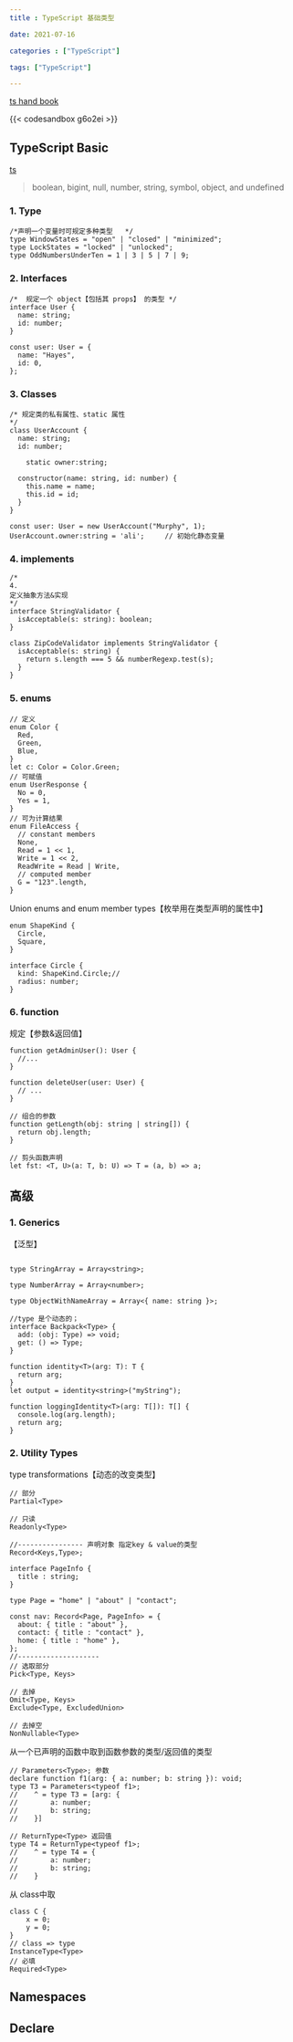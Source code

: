 ```yaml
---
title : TypeScript 基础类型

date: 2021-07-16

categories : ["TypeScript"]

tags: ["TypeScript"]

---
```


[ts hand book](https://www.typescriptlang.org/docs/handbook/intro.html)

 <!--more-->

{{< codesandbox g6o2ei >}}

## TypeScript Basic

[ts](/blog/ts/ts.png)

> boolean, bigint, null, number, string, symbol, object, and undefined

### 1. Type
```tsx
/*声明一个变量时可规定多种类型   */
type WindowStates = "open" | "closed" | "minimized";
type LockStates = "locked" | "unlocked";
type OddNumbersUnderTen = 1 | 3 | 5 | 7 | 9;
```
### 2. Interfaces

```tsx
/*  规定一个 object【包括其 props】 的类型 */
interface User {
  name: string;
  id: number;
}

const user: User = {
  name: "Hayes",
  id: 0,
};
```
### 3. Classes
```tsx
/* 规定类的私有属性、static 属性
*/
class UserAccount {
  name: string;
  id: number;

	static owner:string;

  constructor(name: string, id: number) {
    this.name = name;
    this.id = id;
  }
}

const user: User = new UserAccount("Murphy", 1);
UserAccount.owner:string = 'ali';     // 初始化静态变量
```

### 4. implements
```tsx
/*
4.
定义抽象方法&实现
*/
interface StringValidator {
  isAcceptable(s: string): boolean;
}

class ZipCodeValidator implements StringValidator {
  isAcceptable(s: string) {
    return s.length === 5 && numberRegexp.test(s);
  }
}
```

### 5. enums

```tsx
// 定义
enum Color {
  Red,
  Green,
  Blue,
}
let c: Color = Color.Green;
// 可赋值
enum UserResponse {
  No = 0,
  Yes = 1,
}
// 可为计算结果
enum FileAccess {
  // constant members
  None,
  Read = 1 << 1,
  Write = 1 << 2,
  ReadWrite = Read | Write,
  // computed member
  G = "123".length,
}
```

Union enums and enum member types【枚举用在类型声明的属性中】

```tsx
enum ShapeKind {
  Circle,
  Square,
}

interface Circle {
  kind: ShapeKind.Circle;// 
  radius: number;
}
```

### 6. function
规定【参数&返回值】

```tsx
function getAdminUser(): User {
  //...
}

function deleteUser(user: User) {
  // ...
}

// 组合的参数
function getLength(obj: string | string[]) {
  return obj.length;
}

// 剪头函数声明
let fst: <T, U>(a: T, b: U) => T = (a, b) => a;
```

## 高级
### 1. Generics
【泛型】

```tsx

type StringArray = Array<string>;

type NumberArray = Array<number>;

type ObjectWithNameArray = Array<{ name: string }>;

//type 是个动态的；
interface Backpack<Type> {
  add: (obj: Type) => void;
  get: () => Type;
}

function identity<T>(arg: T): T {
  return arg;
}
let output = identity<string>("myString");

function loggingIdentity<T>(arg: T[]): T[] {
  console.log(arg.length);
  return arg;
}
```

### 2. Utility Types
type transformations【动态的改变类型】

```tsx
// 部分
Partial<Type>

// 只读
Readonly<Type>

//---------------- 声明对象 指定key & value的类型
Record<Keys,Type>;

interface PageInfo {
  title : string;
}

type Page = "home" | "about" | "contact";

const nav: Record<Page, PageInfo> = {
  about: { title : "about" },
  contact: { title : "contact" },
  home: { title : "home" },
};
//--------------------
// 选取部分
Pick<Type, Keys>

// 去掉
Omit<Type, Keys>
Exclude<Type, ExcludedUnion>

// 去掉空
NonNullable<Type>
```

从一个已声明的函数中取到函数参数的类型/返回值的类型

```tsx
// Parameters<Type>; 参数
declare function f1(arg: { a: number; b: string }): void;
type T3 = Parameters<typeof f1>;
//    ^ = type T3 = [arg: {
//        a: number;
//        b: string;
//    }]

// ReturnType<Type> 返回值
type T4 = ReturnType<typeof f1>;
//    ^ = type T4 = {
//        a: number;
//        b: string;
//    }
```
从 class中取
```tsx
class C {
    x = 0;
    y = 0;
}
// class => type
InstanceType<Type>
// 必填
Required<Type>
```

## Namespaces

## Declare

